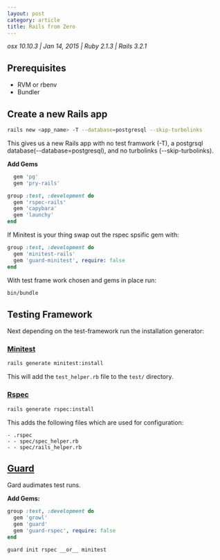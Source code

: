```yaml
---
layout: post
category: article
title: Rails from Zero
---
```


*osx 10.10.3 | Jan 14, 2015 | Ruby 2.1.3 | Rails 3.2.1*

## Prerequisites

- RVM or rbenv
- Bundler

## Create a new Rails app

```bash
rails new <app_name> -T --database=postgresql --skip-turbolinks
```

This gives us a new Rails app with no test framwork (-T),
a postgrsql database(--database=postgresql),
and no turbolinks (--skip-turbolinks).

__Add Gems__

```ruby
  gem 'pg'
  gem 'pry-rails'

group :test, :development do
  gem 'rspec-rails'
  gem 'capybara'
  gem 'launchy'
end
```

If Minitest is your thing swap out the rspec spsific gem with:

```ruby
group :test, :development do
  gem 'minitest-rails'
  gem 'guard-minitest', require: false
end
```

With test frame work chosen and gems in place run:

```bash
bin/bundle
```

## Testing Framework

Next depending on the test-framework run the installation generator:

### [Minitest]

```bash
rails generate minitest:install
```

This will add the `test_helper.rb` file to the `test/` directory.

### [Rspec]

```bash
rails generate rspec:install
```

This adds the following files which are used for configuration:

```
- .rspec
- - spec/spec_helper.rb
- - spec/rails_helper.rb
```

## [Guard]

Gard audimates test runs.

__Add Gems:__

```ruby
group :test, :development do
  gem 'growl'
  gem 'guard'
  gem 'guard-rspec', require: false
end
```

```bash
guard init rspec __or__ minitest
```

[rails_12factor]: https://github.com/heroku/rails_12factor
[ActionView helpers]: http://api.rubyonrails.org/classes/ActionView/Helpers/TextHelper.html
[form helpers]: http://guides.rubyonrails.org/form_helpers.html
[Routing]: http://edgeguides.rubyonrails.org/routing.html
[factory_girl]: https://github.com/thoughtbot/factory_girl
[Guard]: https://github.com/guard/guard
[guard-rspec]: https://github.com/guard/guard-rspec
[guard-minitest]: https://github.com/guard/guard-minitest
[Growl]: http://growl.info/downloads
[growl_gem]: https://rubygems.org/gems/growl
[Bundler]: http://bundler.io/
[Minitest]: https://github.com/blowmage/minitest-rails
[Rspec]: https://github.com/rspec/rspec-rails
[Command line options]: https://github.com/guard/guard/wiki/Command-line-options-for-Guard
[pry]: http://pryrepl.org/
[partials]: http://guides.rubyonrails.org/layouts_and_rendering.html#using-partials
[Scopes]: http://guides.rubyonrails.org/active_record_querying.html#scopes
[Rspec feature tests]: https://github.com/rspec/rspec-rails#feature-specs
[Capybara]: https://github.com/jnicklas/capybara

